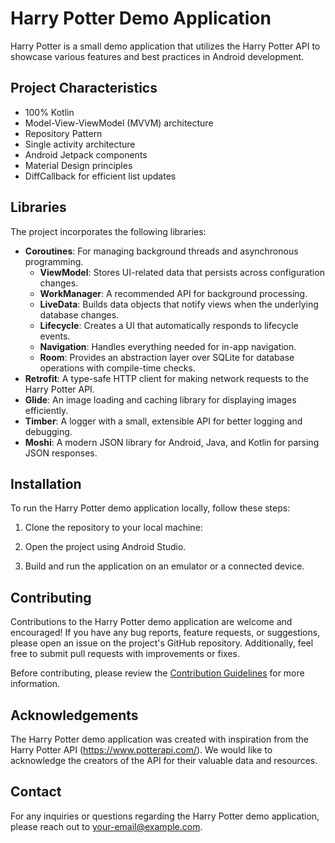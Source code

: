 # Harry Potter Demo Application

Harry Potter is a small demo application that utilizes the Harry Potter API to showcase various features and best practices in Android development.

## Project Characteristics

- 100% Kotlin
- Model-View-ViewModel (MVVM) architecture
- Repository Pattern
- Single activity architecture
- Android Jetpack components
- Material Design principles
- DiffCallback for efficient list updates

## Libraries

The project incorporates the following libraries:

- **Coroutines**: For managing background threads and asynchronous programming.
  - **ViewModel**: Stores UI-related data that persists across configuration changes.
  - **WorkManager**: A recommended API for background processing.
  - **LiveData**: Builds data objects that notify views when the underlying database changes.
  - **Lifecycle**: Creates a UI that automatically responds to lifecycle events.
  - **Navigation**: Handles everything needed for in-app navigation.
  - **Room**: Provides an abstraction layer over SQLite for database operations with compile-time checks.
- **Retrofit**: A type-safe HTTP client for making network requests to the Harry Potter API.
- **Glide**: An image loading and caching library for displaying images efficiently.
- **Timber**: A logger with a small, extensible API for better logging and debugging.
- **Moshi**: A modern JSON library for Android, Java, and Kotlin for parsing JSON responses.

## Installation

To run the Harry Potter demo application locally, follow these steps:

1. Clone the repository to your local machine:

2. Open the project using Android Studio.

3. Build and run the application on an emulator or a connected device.

## Contributing

Contributions to the Harry Potter demo application are welcome and encouraged! If you have any bug reports, feature requests, or suggestions, please open an issue on the project's GitHub repository. Additionally, feel free to submit pull requests with improvements or fixes.

Before contributing, please review the [Contribution Guidelines](CONTRIBUTING.md) for more information.

## Acknowledgements

The Harry Potter demo application was created with inspiration from the Harry Potter API (https://www.potterapi.com/). We would like to acknowledge the creators of the API for their valuable data and resources.

## Contact

For any inquiries or questions regarding the Harry Potter demo application, please reach out to [your-email@example.com](mailto:your-email@example.com).



